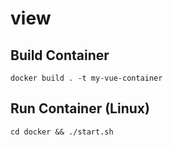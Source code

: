 # view

## Build Container
`docker build . -t my-vue-container`

## Run Container (Linux)
`cd docker && ./start.sh`
